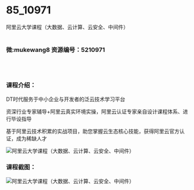 # 85_10971
阿里云大学课程（大数据、云计算、云安全、中间件）
<br/></br>
<h3>微:mukewang8 资源编号：5210971</h3>
<br/></br>
<h3>课程介绍：</h3>
<p>DT时代服务于中小企业与开发者的泛云技术学习平台</p>
<p>资深行业专家辅导+阿里云真实环境实操，阿里云认证专家亲自设计课程体系、进行毕设指导</p>
<p>基于阿里云技术积累的实战项目，助您掌握云生态核心技能，获得阿里云官方认证，成为稀缺人才</p>
<p><img src="https://www.ko996.com/wp-content/uploads/img/2020/03/1-66-300x186.png" alt="阿里云大学课程（大数据、云计算、云安全、中间件）"></p>
<div class="info-desc">
<h3>课程截图：</h3>
<p><img src="https://www.ko996.com/wp-content/uploads/img/2020/03/11-24.png" alt="阿里云大学课程（大数据、云计算、云安全、中间件）"></p>
<p>&nbsp;</p>


			
</div>
